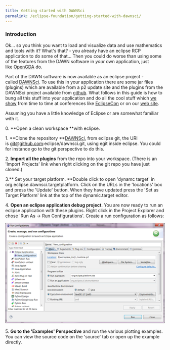 ```yaml
---
title: Getting started with DAWNSci
permalink: /eclipse-foundation/getting-started-with-dawnsci/
---
```


### Introduction

Ok... so you think you want to load and visualize data and use mathematics and tools with it? What's that? - you already have an eclipse RCP application to do some of that... Then you could do worse than using some of the features from the DAWN software in _your_ own application, just like [OpenGDA](http://opengda.org/) do.

Part of the DAWN software is now available as an eclipse project - called [DAWNSci](https://projects.eclipse.org/projects/technology.dawnsci). To use this in your application there are some jar files (plugins) which are available from a p2 update site and the plugins from the DAWNSci project available from [github](https://github.com/DawnScience/dawn-eclipse). What follows in this guide is how to bung all this stuff into your application and do all the cool stuff which [we show](https://www.youtube.com/watch?v=wMCUkADLIlw) from time to time at conferences like [EclipseCon](https://www.eclipsecon.org/) or on our [web site](https://sites.google.com/a/dawnsci.org/dawn/tools).

Assuming you have a little knowledge of Eclipse or are somewhat familiar with it.

0. **Open a clean workspace **with eclipse.

1. **Clone the repository **[DAWNSci](https://github.com/eclipse/dawnsci), from eclipse git, the URI is git@github.com:eclipse/dawnsci.git, using egit inside eclipse. You could for instance go to the git perspective to do this.

2. **Import all the plugins** from the repo into your workspace. (There is an 'Import Projects' link when right clicking on the git repo you have just cloned.)

3.** Set your target platform. **Double click to open 'dynamc target' in org.eclipse.dawnsci.targetplatform. Click on the URLs in the 'locations' box and press the 'Update' button. When they have updated press the 'Set as Target Platform' link at the top of the dynamic.target editor.

4. **Open an eclipse application debug project**. You are now ready to run an eclipse application with these plugins. Right click in the Project Explorer and chose 'Run As -&gt; Run Configurations'. Create a run configuration as follows:

![Figure](/assets/pages/eclipse_foundation/Shot3.png)

5. **Go to the 'Examples' Perspective** and run the various plotting examples. You can view the source code on the 'source' tab or open up the example directly.